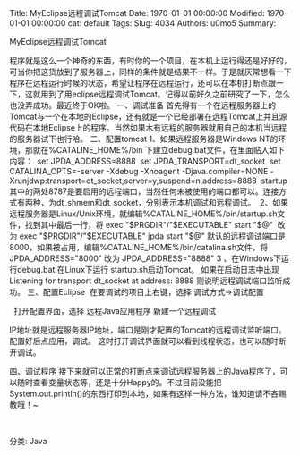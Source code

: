 Title: MyEclipse远程调试Tomcat
Date: 1970-01-01 00:00:00
Modified: 1970-01-01 00:00:00
cat: default
Tags: 
Slug: 4034
Authors: u0mo5 
Summary: 

MyEclipse远程调试Tomcat


程序就是这么一个神奇的东西，有时你的一个项目，在本机上运行得还是好好的，可当你把这货放到了服务器上，同样的条件就是结果不一样。于是就灰常想看一下程序在远程运行时候的状态，希望让程序在远程运行，还可以在本机打断点跟一下，这就用到了用eclipse远程调试Tomcat。记得以前好久之前研究了一下，怎么也没弄成功。最近终于OK啦。
一、调试准备
首先得有一个在远程服务器上的Tomcat与一个在本地的Eclipse，还有就是一个已经部署在远程Tomcat上并且源代码在本地Eclipse上的程序。当然如果木有远程的服务器就用自己的本机当远程的服务器试下也行哈。
二、配置tomcat
1、如果远程服务器是Windows NT的环境，那就在%CATALINE_HOME%/bin 下建立debug.bat文件，在里面贴入如下内容： 
set JPDA_ADDRESS=8888 
set JPDA_TRANSPORT=dt_socket 
set CATALINA_OPTS=-server -Xdebug -Xnoagent -Djava.compiler=NONE -Xrunjdwp:transport=dt_socket,server=y,suspend=n,address=8888 
startup
其中的两处8787是要启用的远程端口，当然任何未被使用的端口都可以。连接方式有两种，为dt_shmem和dt_socket，分别表示本机调试和远程调试。 
2、如果远程服务器是Linux/Unix环境，就编辑%CATALINE_HOME%/bin/startup.sh文件，找到其中最后一行，将
exec "$PRGDIR"/"$EXECUTABLE" start "$@" 
改为
exec "$PRGDIR"/"$EXECUTABLE" jpda start "$@"
默认的远程调试端口是8000，如果被占用，编辑%CATALINE_HOME%/bin/catalina.sh文件，将
JPDA_ADDRESS="8000"
改为
JPDA_ADDRESS="8888"
3 、在Windows下运行debug.bat 在Linux下运行 startup.sh启动Tomcat。
如果在启动日志中出现
Listening for transport dt_socket at address: 8888
则说明远程调试端口监听成功。
三、配置Eclipse
 在要调试的项目上右键，选择 调试方式-&gt;调试配置

 
打开配置界面，选择 远程Java应用程序 新建一个远程调试

IP地址就是远程服务器IP地址，端口是刚才配置的Tomcat的远程调试监听端口。配置好后点应用，调试。
这时打开调试界面就可以看到线程状态，也可以随时断开调试。

四、调试程序
接下来就可以正常的打断点来调试远程服务器上的Java程序了，可以随时查看变量状态等，还是十分Happy的。不过目前没能把System.out.println()的东西打印到本地，如果有这样一种方法，谁知道请不吝赐教哦！~

 

分类: Java



